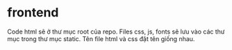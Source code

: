 # frontend
Code html sẽ ở thư mục root của repo. Files css, js, fonts sẽ lưu vào các thư mục trong thư mục static. Tên file html và css đặt tên giống nhau.
